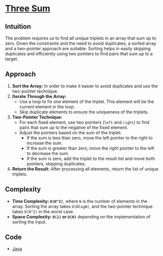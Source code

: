 # [Three Sum](https://leetcode.com/problems/3sum/description/)

## Intuition

The problem requires us to find all unique triplets in an array that sum up to zero. Given the constraints and the need
to avoid duplicates, a sorted array and a two-pointer approach are suitable. Sorting helps in easily skipping duplicates
and efficiently using two pointers to find pairs that sum up to a target.

## Approach

1. **Sort the Array:** In order to make it easier to avoid duplicates and use the two-pointer technique.
2. **Iterate Through the Array:**
    - Use a loop to fix one element of the triplet. This element will be the current element in the loop.
    - Skip duplicate elements to ensure the uniqueness of the triplets.
3. **Two-Pointer Technique:**
    - For each fixed element, use two pointers (`left` and `right`) to find pairs that sum up to the negative of the
      fixed element.
    - Adjust the pointers based on the sum of the triplet:
        - If the sum is less than zero, move the left pointer to the right to increase the sum.
        - If the sum is greater than zero, move the right pointer to the left to decrease the sum.
        - If the sum is zero, add the triplet to the result list and move both pointers, skipping duplicates.
4. **Return the Result:** After processing all elements, return the list of unique triplets.

## Complexity

- **Time Complexity: `O(N^2)`**, where `N` is the number of elements in the array. Sorting the array takes `O(NlogN)`,
  and the two-pointer technique takes `O(N^2)` in the worst case.
- **Space Complexity: `O(1)` or `O(N)`** depending on the implementation of sorting the input.

## Code

- [Java](../src/main/java/io/dksifoua/leetcode/threesum/Solution.java)